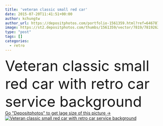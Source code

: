 ```yaml
---
title: 'veteran classic small red car'
date: 2015-07-20T11:41:51+00:00
author: kchungtw
author_url: https://depositphotos.com/portfolio-1561359.html?ref=64678756
image: https://st2.depositphotos.com/thumbs/1561359/vector/7819/78192628/api_thumb_450.jpg?forcejpeg=true
type: "post"
tags: []
categories: 
  - retro
---
```

<div aling="center">
            <font size="60"> Veteran classic small red car with retro car service background</font>   
</div>
<div>
    <a href='https://depositphotos.com/78192628/stock-illustration-veteran-classic-small-red-car.html?ref=64678756' target=_blank > Go "Depositphotos" to get lage size of this picture ->
        <img href='https://depositphotos.com/78192628/stock-illustration-veteran-classic-small-red-car.html?ref=64678756' src='https://st2.depositphotos.com/1561359/7819/v/950/depositphotos_78192628-stock-illustration-veteran-classic-small-red-car.jpg?forcejpeg=true' alt='Veteran classic small red car with retro car service background' >
    </a>
</div>
